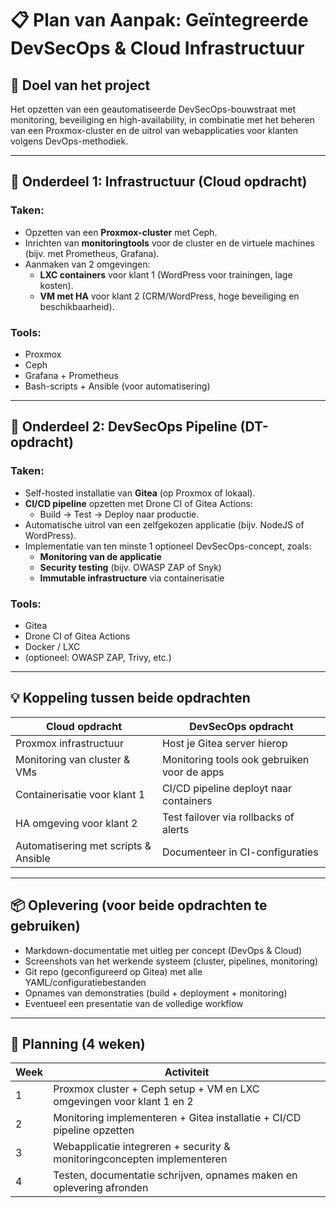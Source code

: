 # 📋 Plan van Aanpak: Geïntegreerde DevSecOps & Cloud Infrastructuur

## 🎯 Doel van het project
Het opzetten van een geautomatiseerde DevSecOps-bouwstraat met monitoring, beveiliging en high-availability, in combinatie met het beheren van een Proxmox-cluster en de uitrol van webapplicaties voor klanten volgens DevOps-methodiek.

---

## 📌 Onderdeel 1: Infrastructuur (Cloud opdracht)

### Taken:
- Opzetten van een **Proxmox-cluster** met Ceph.
- Inrichten van **monitoringtools** voor de cluster en de virtuele machines (bijv. met Prometheus, Grafana).
- Aanmaken van 2 omgevingen:
  - **LXC containers** voor klant 1 (WordPress voor trainingen, lage kosten).
  - **VM met HA** voor klant 2 (CRM/WordPress, hoge beveiliging en beschikbaarheid).

### Tools:
- Proxmox
- Ceph
- Grafana + Prometheus
- Bash-scripts + Ansible (voor automatisering)

---

## 📌 Onderdeel 2: DevSecOps Pipeline (DT-opdracht)

### Taken:
- Self-hosted installatie van **Gitea** (op Proxmox of lokaal).
- **CI/CD pipeline** opzetten met Drone CI of Gitea Actions:
  - Build → Test → Deploy naar productie.
- Automatische uitrol van een zelfgekozen applicatie (bijv. NodeJS of WordPress).
- Implementatie van ten minste 1 optioneel DevSecOps-concept, zoals:
  - **Monitoring van de applicatie**
  - **Security testing** (bijv. OWASP ZAP of Snyk)
  - **Immutable infrastructure** via containerisatie

### Tools:
- Gitea
- Drone CI of Gitea Actions
- Docker / LXC
- (optioneel: OWASP ZAP, Trivy, etc.)

---

## 💡 Koppeling tussen beide opdrachten

| Cloud opdracht                        | DevSecOps opdracht                     |
|--------------------------------------|----------------------------------------|
| Proxmox infrastructuur               | Host je Gitea server hierop            |
| Monitoring van cluster & VMs         | Monitoring tools ook gebruiken voor de apps |
| Containerisatie voor klant 1         | CI/CD pipeline deployt naar containers |
| HA omgeving voor klant 2             | Test failover via rollbacks of alerts  |
| Automatisering met scripts & Ansible| Documenteer in CI-configuraties        |

---

## 📦 Oplevering (voor beide opdrachten te gebruiken)

- Markdown-documentatie met uitleg per concept (DevOps & Cloud)
- Screenshots van het werkende systeem (cluster, pipelines, monitoring)
- Git repo (geconfigureerd op Gitea) met alle YAML/configuratiebestanden
- Opnames van demonstraties (build + deployment + monitoring)
- Eventueel een presentatie van de volledige workflow

---

## 📆 Planning (4 weken)

| Week | Activiteit                                                                 |
|------|---------------------------------------------------------------------------|
| 1    | Proxmox cluster + Ceph setup + VM en LXC omgevingen voor klant 1 en 2     |
| 2    | Monitoring implementeren + Gitea installatie + CI/CD pipeline opzetten     |
| 3    | Webapplicatie integreren + security & monitoringconcepten implementeren    |
| 4    | Testen, documentatie schrijven, opnames maken en oplevering afronden       |
